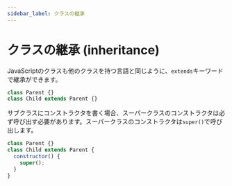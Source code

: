 ```yaml
---
sidebar_label: クラスの継承
---
```


# クラスの継承 (inheritance)

JavaScriptのクラスも他のクラスを持つ言語と同じように、`extends`キーワードで継承ができます。

```javascript
class Parent {}
class Child extends Parent {}
```

サブクラスにコンストラクタを書く場合、スーパークラスのコンストラクタは必ず呼び出す必要があります。スーパークラスのコンストラクタは`super()`で呼び出します。

```javascript
class Parent {}
class Child extends Parent {
  constructor() {
    super();
  }
}
```
